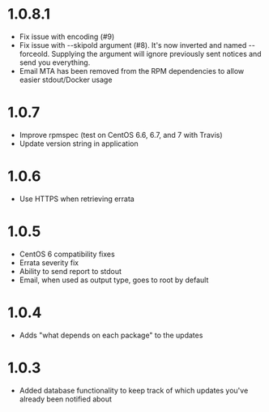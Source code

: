 # 1.0.8.1
* Fix issue with encoding (#9)
* Fix issue with --skipold argument (#8). It's now inverted and named --forceold. Supplying the argument will ignore previously sent notices and send you everything.
* Email MTA has been removed from the RPM dependencies to allow easier stdout/Docker usage

# 1.0.7
* Improve rpmspec (test on CentOS 6.6, 6.7, and 7 with Travis)
* Update version string in application

# 1.0.6
* Use HTTPS when retrieving errata

# 1.0.5
* CentOS 6 compatibility fixes
* Errata severity fix
* Ability to send report to stdout
* Email, when used as output type, goes to root by default

# 1.0.4
* Adds "what depends on each package" to the updates

# 1.0.3
* Added database functionality to keep track of which updates you've already been notified about
